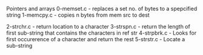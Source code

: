 Pointers and arrays
0-memset.c - replaces a set no. of bytes to a spepcified string
1-memcpy.c - copies n bytes from mem src to dest

2-strchr.c - return location to a character
3-strspn.c - return the length of first sub-string that contains the characters in ref str
4-strpbrk.c - Looks for first occurerence of a character and return the rest 
5-strstr.c - Locate a sub-string